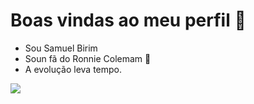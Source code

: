#  Boas vindas ao meu perfil 🥇
- Sou Samuel Birim
- Soun fã do Ronnie Colemam 💪
- A evolução leva tempo.

  
![](https://tenor.com/pt-BR/view/ronnie-coleman-gif-27101395)
